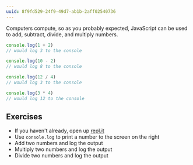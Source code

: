 ```yaml
---
uuid: 8f9fd529-24f9-49d7-ab1b-2aff02540736
---
```


Computers compute, so as you probably expected, JavaScript can be used to add, subtract, divide, and multiply numbers.

```javascript
console.log(1 + 2)
// would log 3 to the console

console.log(10 - 2)
// would log 8 to the console

console.log(12 / 4)
// would log 3 to the console

console.log(3 * 4)
// would log 12 to the console
```

## Exercises

- If you haven't already, open up [repl.it](https://repl.it/languages/javascript)
- Use `console.log` to print a number to the screen on the right
- Add two numbers and log the output
- Multiply two numbers and log the output
- Divide two numbers and log the output
